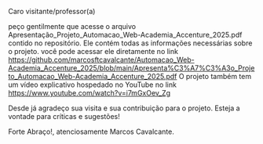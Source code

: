 Caro visitante/professor(a)

peço gentilmente que acesse o arquivo Apresentação_Projeto_Automacao_Web-Academia_Accenture_2025.pdf contido no repositório.
Ele contém todas as informações necessárias sobre o projeto.
você pode acessar ele diretamente no link https://github.com/marcosftcavalcante/Automacao_Web-Academia_Accenture_2025/blob/main/Apresenta%C3%A7%C3%A3o_Projeto_Automacao_Web-Academia_Accenture_2025.pdf
O projeto também tem um vídeo explicativo hospedado no YouTube no link https://www.youtube.com/watch?v=i7mGxOev_Zg

Desde já agradeço sua visita e sua contribuição para o projeto. Esteja a vontade para críticas e sugestões!

Forte Abraço!, atenciosamente Marcos Cavalcante.
